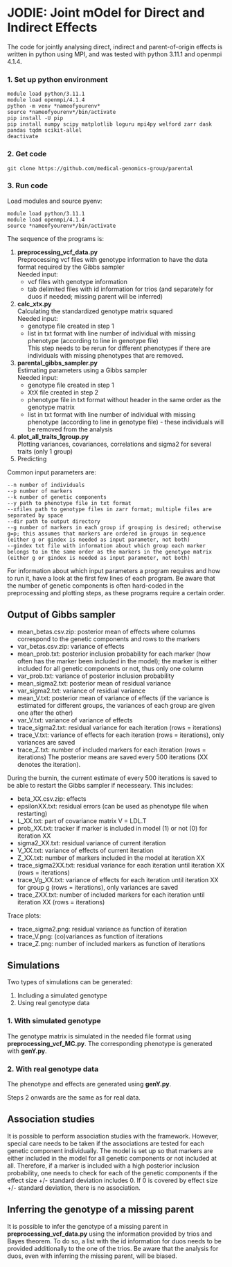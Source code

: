 # JODIE: Joint mOdel for Direct and Indirect Effects
The code for jointly analysing direct, indirect and parent-of-origin effects is written in python using MPI, and was tested with python 3.11.1 and openmpi 4.1.4.

### 1. Set up python environment

```
module load python/3.11.1
module load openmpi/4.1.4
python -m venv *nameofyourenv*
source *nameofyourenv*/bin/activate
pip install -U pip
pip install numpy scipy matplotlib loguru mpi4py welford zarr dask pandas tqdm scikit-allel
deactivate
```
### 2. Get code

```
git clone https://github.com/medical-genomics-group/parental
```

### 3. Run code
Load modules and source pyenv:
```
module load python/3.11.1
module load openmpi/4.1.4
source *nameofyourenv*/bin/activate
```

The sequence of the programs is:
1. **preprocessing_vcf_data.py**\
   Preprocessing vcf files with genotype information to have the data format required by the Gibbs sampler\
   Needed input:
   + vcf files with genotype information
   + tab delimited files with id information for trios (and separately for duos if needed; missing parent will be inferred)
2. **calc_xtx.py**\
   Calculating the standardized genotype matrix squared\
   Needed input:
   + genotype file created in step 1
   + list in txt format with line number of individual with missing phenotype (according to line in genotype file)\
   This step needs to be rerun for different phenotypes if there are individuals with missing phenotypes that are removed.
3. **parental_gibbs_sampler.py**\
   Estimating parameters using a Gibbs sampler\
   Needed input:
   + genotype file created in step 1
   + XtX file created in step 2
   + phenotype file in txt format without header in the same order as the genotype matrix
   + list in txt format with line number of individual with missing phenotype (according to line in genotype file) - these individuals will be removed from the analysis
4. **plot_all_traits_1group.py**\
   Plotting variances, covariances, correlations and sigma2 for several traits (only 1 group) 
6. Predicting

Common input parameters are:
```
--n number of individuals
--p number of markers
--k number of genetic components
--y path to phenotype file in txt format
--xfiles path to genotype files in zarr format; multiple files are separated by space
--dir path to output directory
--g number of markers in each group if grouping is desired; otherwise g=p; this assumes that markers are ordered in groups in sequence (either g or gindex is needed as input parameter, not both)
--gindex txt file with information about which group each marker belongs to in the same order as the markers in the genotype matrix (either g or gindex is needed as input parameter, not both)
```
For information about which input parameters a program requires and how to run it, have a look at the first few lines of each program.
Be aware that the number of genetic components is often hard-coded in the preprocessing and plotting steps, as these programs require a certain order.

## Output of Gibbs sampler
+ mean_betas.csv.zip: posterior mean of effects where columns correspond to the genetic components and rows to the markers
+ var_betas.csv.zip: variance of effects
+ mean_prob.txt: posterior inclusion probability for each marker (how often has the marker been included in the model); the marker is either included for all genetic components or not, thus only one column
+ var_prob.txt: variance of posterior inclusion probability
+ mean_sigma2.txt: posterior mean of residual variance
+ var_sigma2.txt: variance of residual variance
+ mean_V.txt: posterior mean of variance of effects (if the variance is estimated for different groups, the variances of each group are given one after the other)
+ var_V.txt: variance of variance of effects
+ trace_sigma2.txt: residual variance for each iteration (rows = iterations)
+ trace_V.txt: variance of effects for each iteration (rows = iterations), only variances are saved
+ trace_Z.txt: number of included markers for each iteration (rows = iterations)
The posterior means are saved every 500 iterations (XX denotes the iteration). 

During the burnin, the current estimate of every 500 iterations is saved to be able to restart the Gibbs sampler if necesseary. This includes:
+ beta_XX.csv.zip: effects
+ epsilonXX.txt: residual errors (can be used as phenotype file when restarting)
+ L_XX.txt: part of covariance matrix V = LDL.T
+ prob_XX.txt: tracker if marker is included in model (1) or not (0) for iteration XX
+ sigma2_XX.txt: residual variance of current iteration
+ V_XX.txt: variance of effects of current iteration
+ Z_XX.txt: number of markers included in the model at iteration XX
+ trace_sigma2XX.txt: residual variance for each iteration until iteration XX (rows = iterations)
+ trace_Vg_XX.txt: variance of effects for each iteration until iteration XX for group g (rows = iterations), only variances are saved
+ trace_ZXX.txt: number of included markers for each iteration until iteration XX (rows = iterations)

Trace plots:
+ trace_sigma2.png: residual variance as function of iteration
+ trace_V.png: (co)variances as function of iterations
+ trace_Z.png: number of included markers as function of iterations

## Simulations
Two types of simulations can be generated:
1. Including a simulated genotype
2. Using real genotype data

### 1. With simulated genotype
The genotype matrix is simulated in the needed file format using **preprocessing_vcf_MC.py**. The corresponding phenotype is generated with **genY.py**.

### 2. With real genotype data
The phenotype and effects are generated using **genY.py**.

Steps 2 onwards are the same as for real data.

## Association studies
It is possible to perform association studies with the framework. However, special care needs to be taken if the associations are tested for each genetic component individually. The model is set up so that markers are either included in the model for all genetic components or not included at all. Therefore, if a marker is included with a high posterior inclusion probability, one needs to check for each of the genetic components if the effect size +/- standard deviation includes 0. If 0 is covered by effect size +/- standard deviation, there is no association.

## Inferring the genotype of a missing parent
It is possible to infer the genotype of a missing parent in **preprocessing_vcf_data.py** using the information provided by trios and Bayes theorem. To do so, a list with the id information for duos needs to be provided additionally to the one of the trios.
Be aware that the analysis for duos, even with inferring the missing parent, will be biased.
